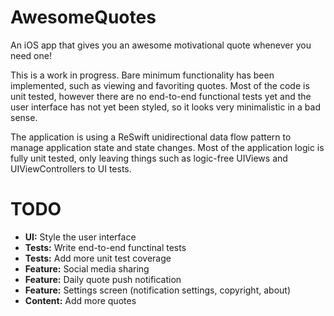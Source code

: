 # AwesomeQuotes
An iOS app that gives you an awesome motivational quote whenever you need one!

This is a work in progress. Bare minimum functionality has been implemented, such as viewing and favoriting quotes. Most of the code is unit tested, however there are no end-to-end functional tests yet and the user interface has not yet been styled, so it looks very minimalistic in a bad sense.

The application is using a ReSwift unidirectional data flow pattern to manage application state and state changes. Most of the application logic is fully unit tested, only leaving things such as logic-free UIViews and UIViewControllers to UI tests.

# TODO
- **UI:** Style the user interface
- **Tests:** Write end-to-end functinal tests
- **Tests:** Add more unit test coverage
- **Feature:** Social media sharing
- **Feature:** Daily quote push notification
- **Feature:** Settings screen (notification settings, copyright, about)
- **Content:** Add more quotes
